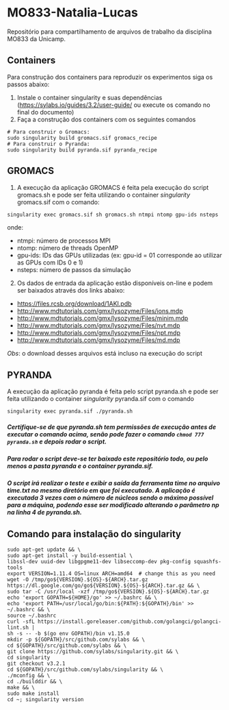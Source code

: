 # MO833-Natalia-Lucas
Repositório para compartilhamento de arquivos de trabalho da disciplina MO833 da Unicamp.

## Containers
Para construção dos containers para reproduzir os experimentos siga os passos abaixo:

1. Instale o container singularity e suas dependências (https://sylabs.io/guides/3.2/user-guide/ ou execute os comando no final do documento)
2. Faça a construção dos containers com os seguintes comandos
```
# Para construir o Gromacs:
sudo singularity build gromacs.sif gromacs_recipe
# Para construir o Pyranda:
sudo singularity build pyranda.sif pyranda_recipe
```

## GROMACS
1. A execução da aplicação GROMACS é feita pela execução do script gromacs.sh e pode ser feita utilizando o container _singularity_ gromacs.sif com o comando:
```bash
singularity exec gromacs.sif sh gromacs.sh ntmpi ntomp gpu-ids nsteps
```
onde:
* ntmpi: número de processos MPI
* ntomp: número de threads OpenMP
* gpu-ids: IDs das GPUs utilizadas (ex: gpu-id = 01 corresponde ao utilizar as GPUs com IDs 0 e 1)
* nsteps: número de passos da simulação

2. Os dados de entrada da aplicação estão disponíveis on-line e podem ser baixados através dos links abaixo:
* https://files.rcsb.org/download/1AKI.pdb
* http://www.mdtutorials.com/gmx/lysozyme/Files/ions.mdp
* http://www.mdtutorials.com/gmx/lysozyme/Files/minim.mdp
* http://www.mdtutorials.com/gmx/lysozyme/Files/nvt.mdp
* http://www.mdtutorials.com/gmx/lysozyme/Files/npt.mdp
* http://www.mdtutorials.com/gmx/lysozyme/Files/md.mdp

*Obs*: o download desses arquivos está incluso na execução do script



## PYRANDA

A execução da aplicação pyranda é feita pelo script pyranda.sh e pode ser feita utilizando o container _singularity_ pyranda.sif com o comando
```bash
singularity exec pyranda.sif ./pyranda.sh
```
##### Certifique-se de que pyranda.sh tem permissões de execução antes de executar o comando acima, senão pode fazer o comando `chmod 777 pyranda.sh` e depois rodar o script.
##### Para rodar o script deve-se ter baixado este repositório todo, ou pelo menos a pasta pyranda e o container pyranda.sif.
##### O script irá realizar o teste e exibir a saída da ferramenta _time_ no arquivo time.txt no mesmo diretório em que foi executado. A aplicação é executada 3 vezes com o número de núcleos sendo o máximo possível para a máquina, podendo esse ser modificado alterando o parâmetro _np_ na linha 4 de _pyranda.sh_.

## Comando para instalação do singularity
```
sudo apt-get update && \
sudo apt-get install -y build-essential \
libssl-dev uuid-dev libgpgme11-dev libseccomp-dev pkg-config squashfs-tools
export VERSION=1.11.4 OS=linux ARCH=amd64  # change this as you need
wget -O /tmp/go${VERSION}.${OS}-${ARCH}.tar.gz https://dl.google.com/go/go${VERSION}.${OS}-${ARCH}.tar.gz && \
sudo tar -C /usr/local -xzf /tmp/go${VERSION}.${OS}-${ARCH}.tar.gz
echo 'export GOPATH=${HOME}/go' >> ~/.bashrc && \
echo 'export PATH=/usr/local/go/bin:${PATH}:${GOPATH}/bin' >> ~/.bashrc && \
source ~/.bashrc
curl -sfL https://install.goreleaser.com/github.com/golangci/golangci-lint.sh |
sh -s -- -b $(go env GOPATH)/bin v1.15.0
mkdir -p ${GOPATH}/src/github.com/sylabs && \
cd ${GOPATH}/src/github.com/sylabs && \
git clone https://github.com/sylabs/singularity.git && \
cd singularity
git checkout v3.2.1
cd ${GOPATH}/src/github.com/sylabs/singularity && \
./mconfig && \
cd ./builddir && \
make && \
sudo make install
cd ~; singularity version
```
